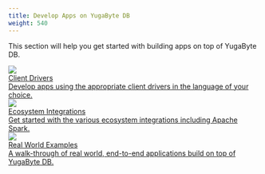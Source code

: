 ```yaml
---
title: Develop Apps on YugaByte DB
weight: 540
---
```


This section will help you get started with building apps on top of YugaByte DB.

<div>
  <a class="section-link icon-offset" href="/develop/client-drivers/">
    <div class="icon">
      <img src="/images/section_icons/develop/api-icon.png" aria-hidden="true" />
    </div>
    <div class="text">
      Client Drivers
      <div class="caption">Develop apps using the appropriate client drivers in the language of your choice.</div>
    </div>
  </a>

<!--  <a class="section-link icon-offset" href="common-patterns/">
    <div class="icon">
      <i class="fa fa-map-o" aria-hidden="true"></i>
    </div>
    <div class="text">
      Common Patterns
      <div class="caption">Examples of reading and writing data for various common access patterns that arise while building apps.</div>
    </div>
  </a> -->

<a class="section-link icon-offset" href="ecosystem-integrations/">
    <div class="icon">
      <img src="/images/section_icons/develop/ecosystem-integrations.png" aria-hidden="true" />
    </div>
    <div class="text">
      Ecosystem Integrations
      <div class="caption">Get started with the various ecosystem integrations including Apache Spark.</div>
    </div>
  </a>


  <a class="section-link icon-offset" href="realworld-apps/">
<div class="icon">
      <img src="/images/section_icons/develop/real-world-apps.png" aria-hidden="true" />
    </div>
    <div class="text">
      Real World Examples
      <div class="caption">A walk-through of real world, end-to-end applications build on top of YugaByte DB.</div>
    </div>
  </a>

<!--  <a class="section-link icon-offset" href="port-existing-apps/">
    <div class="icon">
      <i class="fa fa-sign-in" aria-hidden="true"></i>
    </div>
    <div class="text">
      Port Existing Apps
      <div class="caption">How you can port your existing applications to run on top of YugaByte-DB.</div>
    </div>
  </a>-->
</div> 
